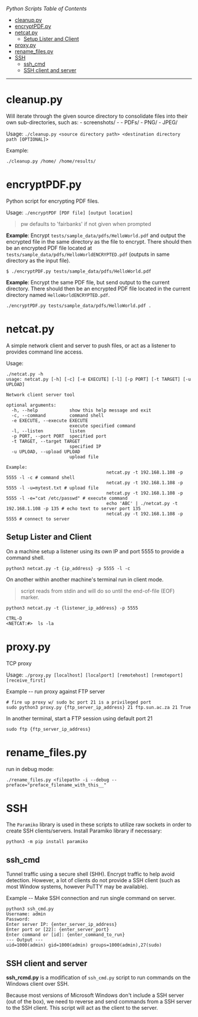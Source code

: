 *Python Scripts Table of Contents*
- [cleanup.py](#cleanuppy)
- [encryptPDF.py](#encryptpdfpy)
- [netcat.py](#netcatpy)
  - [Setup Lister and Client](#setup-lister-and-client)
- [proxy.py](#proxypy)
- [rename\_files.py](#rename_filespy)
- [SSH](#ssh)
  - [ssh\_cmd](#ssh_cmd)
  - [SSH client and server](#ssh-client-and-server)

---

# cleanup.py

Will iterate through the given source directory to consolidate files into their own sub-directories, such as:
    - screenshots/
    - <extension name>
      - PDFs/
      - PNG/
      - JPEG/

Usage: `./cleanup.py <source directory path> <destination directory path [OPTIONAL]>`

Example:

```shell
./cleanup.py /home/ /home/results/
```

# encryptPDF.py
Python script for encrypting PDF files.

Usage: `./encryptPDF [PDF file] [output location]`

> pw defaults to 'fairbanks' if not given when prompted

**Example**: Encrypt `tests/sample_data/pdfs/HelloWorld.pdf` and output the encrypted file in the same directory as the file to encrypt.
There should then be an encrypted PDF file located at `tests/sample_data/pdfs/HelloWorldENCRYPTED.pdf` (outputs in same directory as the input file).

```shell
$ ./encryptPDF.py tests/sample_data/pdfs/HelloWorld.pdf
```

**Example**: Encrypt the same PDF file, but send output to the current directory.
There should then be an encrypted PDF file located in the current directory named `HelloWorldENCRYPTED.pdf`.

```shell
./encryptPDF.py tests/sample_data/pdfs/HelloWorld.pdf .
```

# netcat.py

A simple network client and server to push files, or act as a listener to provides command line access.

Usage:

```shell
./netcat.py -h
usage: netcat.py [-h] [-c] [-e EXECUTE] [-l] [-p PORT] [-t TARGET] [-u UPLOAD]

Network client server tool

optional arguments:
  -h, --help            show this help message and exit
  -c, --command         command shell
  -e EXECUTE, --execute EXECUTE
                        execute specified command
  -l, --listen          listen
  -p PORT, --port PORT  specified port
  -t TARGET, --target TARGET
                        specified IP
  -u UPLOAD, --upload UPLOAD
                        upload file

Example:
                                      netcat.py -t 192.168.1.108 -p 5555 -l -c # command shell
                                      netcat.py -t 192.168.1.108 -p 5555 -l -u=mytest.txt # upload file
                                      netcat.py -t 192.168.1.108 -p 5555 -l -e="cat /etc/passwd" # execute command
                                      echo 'ABC' | ./netcat.py -t 192.168.1.108 -p 135 # echo text to server port 135
                                      netcat.py -t 192.168.1.108 -p 5555 # connect to server
```

## Setup Lister and Client

On a machine setup a listener using its own IP and port 5555 to provide a command shell.

```shell
python3 netcat.py -t {ip_address} -p 5555 -l -c
```

On another within another machine's terminal run in client mode.

> script reads from stdin and will do so until the end-of-file (EOF) marker.

```shell
python3 netcat.py -t {listener_ip_address} -p 5555

CTRL-D
<NETCAT:#>  ls -la
```

# proxy.py

TCP proxy

Usage: `./proxy.py [localhost] [localport] [remotehost] [remoteport] [receive_first]`

Example -- run proxy against FTP server

```shell
# fire up proxy w/ sudo bc port 21 is a privileged port
sudo python3 proxy.py {ftp_server_ip_address} 21 ftp.sun.ac.za 21 True
```

In another terminal, start a FTP session using default port 21

```shell
sudo ftp {ftp_server_ip_address}
```

# rename_files.py

run in debug mode:

```shell
./rename_files.py <filepath> -i --debug --preface="preface_filename_with_this__"
```

# SSH

The `Paramiko` library is used in these scripts to utilize raw sockets in order to create SSH clients/servers. Install Paramiko library if necessary:

```shell
python3 -m pip install paramiko
```

## ssh_cmd

Tunnel traffic using a secure shell (SHH). Encrypt traffic to help avoid detection. However, a lot of clients do not provide a SSH client (such as most Window systems, however PuTTY may be available).

Example -- Make SSH connection and run single command on server.

```shell
python3 ssh_cmd.py
Username: admin
Password:
Enter server IP: {enter_server_ip_address}
Enter port or [22]: {enter_server_port}
Enter command or [id]: {enter_command_to_run}
--- Output ---
uid=1000(admin) gid=1000(admin) groups=1000(admin),27(sudo)
```

## SSH client and server

**ssh_rcmd.py** is a modification of `ssh_cmd.py` script to run commands on the Windows client over SSH.

Because most versions of Microsoft Windows don't include a SSH server (out of the box), we need to reverse and send commands from a SSH server to the SSH client. This script will act as the client to the server.
